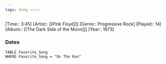 ```yaml
---
tags: Song ⭐⭐⭐⭐ 
---
```

[Time:: 3:45]
[Artist:: [[Pink Floyd]]]
[Genre:: Progressive Rock]
[Played:: 14]
[Album:: [[The Dark Side of the Moon]]]
[Year:: 1973]
### Dates
````dataview
TABLE Favorite_Song
WHERE Favorite_Song = "On The Run"
````
